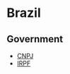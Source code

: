 # Brazil

## Government

- [CNPJ](http://servicos.receita.fazenda.gov.br/Servicos/cnpjreva/Cnpjreva_Solicitacao.asp?cnpj=)
- [IRPF](/irpf.md)
